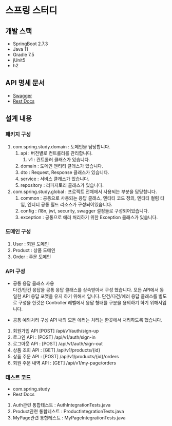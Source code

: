# 스프링 스터디

## 개발 스택
* SpringBoot 2.7.3
* Java 11
* Gradle 7.5
* jUnit5
* h2

## API 명세 문서
* [Swagger](http://localhost:8080/swagger-ui/index.html)
* [Rest Docs](http://localhost:8080/docs/index.html) 


## 설계 내용

### 패키지 구성
1. com.spring.study.domain : 도메인을 담당합니다.
   1. api : 버전별로 컨트롤러를 관리합니다.
      1. v1 : 컨트롤러 클래스가 있습니다.
   2. domain : 도메인 엔티티 클래스가 있습니다. 
   3. dto : Request, Response 클래스가 있습니다.
   4. service : 서비스 클래스가 있습니다.
   5. repository : 리파지토리 클래스가 있습니다.
2. com.spring.study.global : 프로젝트 전체에서 사용되는 부분을 담당합니다.
   1. common : 공통으로 사용되는 응답 클래스, 엔티티 코드 정의, 엔티티 컬럼 타입, 엔티티 공통 필드 리소스가 구성되어있습니다.
   2. config : i18n, jwt, security, swagger 설정들로 구성되어있습니다.
   3. exception : 공통으로 에러 처리하기 위한 Exception 클래스가 있습니다.


### 도메인 구성
1. User : 회원 도메인
2. Product : 상품 도메인
3. Order : 주문 도메인  


### API 구성

* 공통 응답 클래스 사용   
  다건/단건 응답을 공통 응답 클래스를 상속받아서 구성 했습니다.
  모든 API에서 동일한 API 응답 포맷을 유지 하기 위해서 입니다.
  단건/다건/에러 응답 클래스를 별도로 구성을 한것은 Controller 레벨에서 응답 형태를 구분을 용의하기 하기 위해서입니다.


* 공통 예외처리 구성
  API 내의 모든 에러는 처리는 한곳에서 처리하도록 했습니다.

1. 회원가입 API [POST] /api/v1/auth/sign-up
2. 로그인 API : [POST] /api/v1/auth/sign-in
3. 로그아웃 API : [POST] /api/v1/auth/sign-out
4. 상품 조회 API : [GET] /api/v1/products/{id}
5. 상품 주문 API : [POST] /api/v1/products/{id}/orders
6. 회원 주문 내역 API : [GET] /api/v1/my-page/orders


### 테스트 코드
* com.spring.study
* Rest Docs 

1. Auth관련 통합테스트 : AuthIntegrationTests.java
2. Product관련 통합테스트 : ProductIntegrationTests.java
3. MyPage관련 통합테스트 : MyPageIntegrationTests.java

